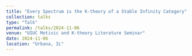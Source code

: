 ```yaml
---
title: "Every Spectrum is the K-theory of a Stable Infinity Category"
collection: talks
type: "Talk"
permalink: /talks/2024-11-06
venue: "UIUC Motivic and K-theory Literature Seminar"
date: 2024-11-06
location: "Urbana, IL"
---
```


